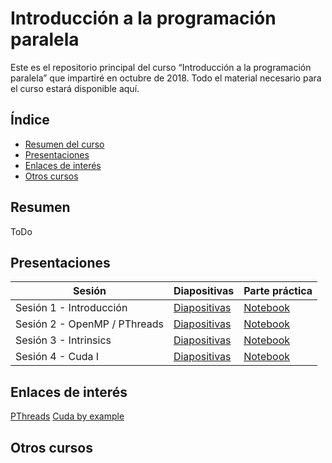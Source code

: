 
# Introducción a la programación paralela

Este es el repositorio principal del curso “Introducción a la programación paralela” que impartiré en octubre de 2018. Todo el material necesario para el curso estará disponible aquí. 

## Índice
* [Resumen del curso](#resumen)
* [Presentaciones](#presentaciones)
* [Enlaces de interés](#enlaces-de-interés)
* [Otros cursos](#otros-cursos)

## Resumen
ToDo

## Presentaciones

| Sesión | Diapositivas | Parte práctica |
| ------ | ------ | ------ |
| Sesión 1 - Introducción | [Diapositivas](https://docs.google.com/presentation/d/1UD41O-mbpn8yk5DXQc64eSr0-FEzTCMx-n4559nlA_M/edit?usp=sharing) | [Notebook](https://github.com/carlescarmonacalpe/introduction_parallel_course/blob/master/training/Session1.md) |
| Sesión 2 - OpenMP / PThreads | [Diapositivas](https://docs.google.com/presentation/d/1fNaCVYHRNKFStmy2RK9il1cqHTUb2d_uua0WCuCNwUk/edit?usp=sharing) | [Notebook]() |
| Sesión 3 - Intrinsics | [Diapositivas](https://docs.google.com/presentation/d/11jbg7h3PbmgJze0A8Mfvl8XckQ46DPAJRpKscq7p39Y/edit?usp=sharing) | [Notebook]() |
| Sesión 4 - Cuda I | [Diapositivas](https://docs.google.com/presentation/d/1spiM-HAbdHK4wOdN7M-b0waq39zVYuMTeaR_ZohNoso/edit?usp=sharing) | [Notebook](https://colab.research.google.com/drive/1lDZJicg3rAGyTpq4VbaGIg9xmyDobKH1) |


## Enlaces de interés

[PThreads](http://www.it.uc3m.es/pbasanta/asng/CES/M2/concurrent_1_es.pdf)
[Cuda by example](http://www.mat.unimi.it/users/sansotte/cuda/CUDA_by_Example.pdf)

## Otros cursos

